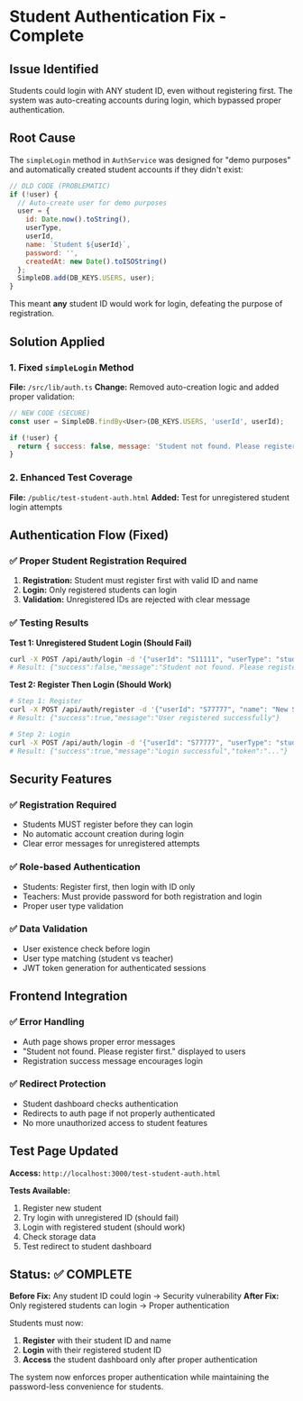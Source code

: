 # Student Authentication Fix - Complete

## Issue Identified
Students could login with ANY student ID, even without registering first. The system was auto-creating accounts during login, which bypassed proper authentication.

## Root Cause
The `simpleLogin` method in `AuthService` was designed for "demo purposes" and automatically created student accounts if they didn't exist:

```javascript
// OLD CODE (PROBLEMATIC)
if (!user) {
  // Auto-create user for demo purposes
  user = {
    id: Date.now().toString(),
    userType,
    userId,
    name: `Student ${userId}`,
    password: '',
    createdAt: new Date().toISOString()
  };
  SimpleDB.add(DB_KEYS.USERS, user);
}
```

This meant **any** student ID would work for login, defeating the purpose of registration.

## Solution Applied

### 1. Fixed `simpleLogin` Method
**File:** `/src/lib/auth.ts`
**Change:** Removed auto-creation logic and added proper validation:

```javascript
// NEW CODE (SECURE)
const user = SimpleDB.findBy<User>(DB_KEYS.USERS, 'userId', userId);

if (!user) {
  return { success: false, message: 'Student not found. Please register first.' };
}
```

### 2. Enhanced Test Coverage
**File:** `/public/test-student-auth.html`
**Added:** Test for unregistered student login attempts

## Authentication Flow (Fixed)

### ✅ **Proper Student Registration Required**
1. **Registration:** Student must register first with valid ID and name
2. **Login:** Only registered students can login
3. **Validation:** Unregistered IDs are rejected with clear message

### ✅ **Testing Results**

**Test 1: Unregistered Student Login (Should Fail)**
```bash
curl -X POST /api/auth/login -d '{"userId": "S11111", "userType": "student"}'
# Result: {"success":false,"message":"Student not found. Please register first."}
```

**Test 2: Register Then Login (Should Work)**
```bash
# Step 1: Register
curl -X POST /api/auth/register -d '{"userId": "S77777", "name": "New Student", "userType": "student"}'
# Result: {"success":true,"message":"User registered successfully"}

# Step 2: Login
curl -X POST /api/auth/login -d '{"userId": "S77777", "userType": "student"}'
# Result: {"success":true,"message":"Login successful","token":"..."}
```

## Security Features

### ✅ **Registration Required**
- Students MUST register before they can login
- No automatic account creation during login
- Clear error messages for unregistered attempts

### ✅ **Role-based Authentication**
- Students: Register first, then login with ID only
- Teachers: Must provide password for both registration and login
- Proper user type validation

### ✅ **Data Validation**
- User existence check before login
- User type matching (student vs teacher)
- JWT token generation for authenticated sessions

## Frontend Integration

### ✅ **Error Handling**
- Auth page shows proper error messages
- "Student not found. Please register first." displayed to users
- Registration success message encourages login

### ✅ **Redirect Protection**
- Student dashboard checks authentication
- Redirects to auth page if not properly authenticated
- No more unauthorized access to student features

## Test Page Updated
**Access:** `http://localhost:3000/test-student-auth.html`

**Tests Available:**
1. Register new student
2. Try login with unregistered ID (should fail)
3. Login with registered student (should work)
4. Check storage data
5. Test redirect to student dashboard

## Status: ✅ COMPLETE

**Before Fix:** Any student ID could login → Security vulnerability
**After Fix:** Only registered students can login → Proper authentication

Students must now:
1. **Register** with their student ID and name
2. **Login** with their registered student ID
3. **Access** the student dashboard only after proper authentication

The system now enforces proper authentication while maintaining the password-less convenience for students.
